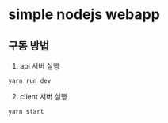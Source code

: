 # simple nodejs webapp

## 구동 방법
1. api 서버 실행
```
yarn run dev
```

2. client 서버 실행
```
yarn start
```
